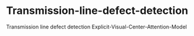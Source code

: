 # Transmission-line-defect-detection
Transmission line defect detection Explicit-Visual-Center-Attention-Model
